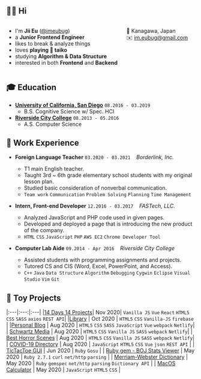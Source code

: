 ## 👋🏼 Hi 

<ul style="float: left;"> 
<li> I'm <b>Jii Eu</b> (<a href="https://github.com/imeubug">@imeubug</a>)</li>
<li> a <b>Junior Frontend Engineer</b> </li>
<li> likes to break & analyze things </li>
<li> loves <b>playing 🥁 taiko</b> </li>
<li> studying <b>Algorithm & Data Structure</b> </li>
<li> interested in both <b>Frontend</b> and <b>Backend</b></li>
</ul>

<ul style="float: left;">
📍 Kanagawa, Japan <br />
✉️ <a href = "mailto: im.eubug@gmail.com">im.eubug@gmail.com</a>
</ul>

<div style="clear: both;"></div>

## 🎓 Education

- <b>[University of California, San Diego](https://ucsd.edu)</b>  `08.2016 - 03.2019`
  - B.S. Cognitive Science w/ Spec. HCI
- <b>[Riverside City College](http://www.rcc.edu)</b> `08.2013 - 05.2016`
  - A.S. Computer Science

## 💼 Work Experience
- **Foreign Language Teacher** `03.2020 - 03.2021` &nbsp;&nbsp; <i>Borderlink, Inc.</i>
  - T1 main English teacher.
  - Taught 3rd ~ 6th grade elementary school students with my original lesson plan.
  - Studied basic consideration of nonverbal communication.
  - `Team work` `Communication` `Problem Solving` `Planning` `Time Management`

- **Intern, Front-end Developer** `12.2016 - 03.2017` &nbsp;&nbsp; <i>FASTech, LLC.</i>
  - Analyzed JavaScript and PHP code used in given pages.
  - Developed and deployed a page that is introducing the new product of the company.
  - `HTML` `CSS` `JavaScript` `PHP` `AWS EC2` `Chrome Developer Tool` 

- **Computer Lab Aide** `09.2014 - Apr 2016` &nbsp;&nbsp; <i>Riverside City College</i>
  - Assisted students with programming assignments and projects.
  - Tutored CS and CIS (Word, Excel, PowerPoint, and Access).
  - `C++` `Java` `Data Structure` `Algorithm` `Debugging` `Cygwin` `Eclipse` `Visual Studio` `Vim` `Git`

## 🧸 Toy Projects

|:---|:---:|:---|
|[14 Days 14 Projects](https://github.com/imeubug/14Days_14Projects)| Nov 2020| `Vanilla JS` `Vue` `React` `HTML5` `CSS` `SASS` `axios` `REST API`|
|[Library](https://github.com/imeubug/library) | Oct 2020 | `HTML5` `CSS`  `Vanilla-JS` `firebase` |
|[Personal Blog](https://github.com/imeubug/vue-blog) | Aug 2020 | `HTML5` `CSS` `SASS` `JavaScript` `Vue` `webpack` `Netlify`|
| [Schwartz Media](https://github.com/imeubug/clone-schwartz-media) | Aug 2020 | `HTML5` `CSS` `Vanilla JS` `SASS` `webpack` `Netlify`|
| [Best Horror Scenes](https://github.com/imeubug/clone-best-horror-scenes) | Aug 2020 | `HTML5` `CSS` `Vanilla JS` `SASS` `webpack` `Netlify`|
| [COVID-19 Directory](https://github.com/imeubug/covid-directory) | Aug 2020 | `JavaScript` `HTML5` `CSS` `Vue` `json` `REST API` |
| [TicTacToe GUI](https://github.com/imeubug/ruby-toy-projects/tree/master/tic-tac-toe/gui) | Jun 2020 | `Ruby` `Gosu` |
| [Ruby gem - BOJ Stats Viewer](https://github.com/imeubug/boj-solvedac) | May 2020 | `Ruby 2.7.1` `curl` `net/http` `parsing` |
| [Merriam-Webster Dictionary](https://github.com/imeubug/mw-dictionary) | May 2020 | `Ruby` `gemspec` `net/http` `parsing` `Dictionary API` |
| [MacOS Calculator](https://github.com/imeubug/mac-calculator) | May 2020 | `JavaScript` `HTML5` `CSS` |
